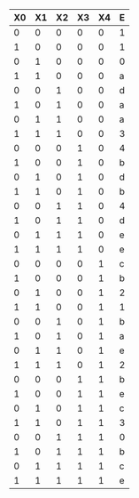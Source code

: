 | X0 | X1 | X2 | X3 | X4 | E  |
| --- | --- | --- | --- | --- | --- |
|  0 |  0 |  0 |  0 |  0 |  1 |
|  1 |  0 |  0 |  0 |  0 |  1 |
|  0 |  1 |  0 |  0 |  0 |  0 |
|  1 |  1 |  0 |  0 |  0 |  a |
|  0 |  0 |  1 |  0 |  0 |  d |
|  1 |  0 |  1 |  0 |  0 |  a |
|  0 |  1 |  1 |  0 |  0 |  a |
|  1 |  1 |  1 |  0 |  0 |  3 |
|  0 |  0 |  0 |  1 |  0 |  4 |
|  1 |  0 |  0 |  1 |  0 |  b |
|  0 |  1 |  0 |  1 |  0 |  d |
|  1 |  1 |  0 |  1 |  0 |  b |
|  0 |  0 |  1 |  1 |  0 |  4 |
|  1 |  0 |  1 |  1 |  0 |  d |
|  0 |  1 |  1 |  1 |  0 |  e |
|  1 |  1 |  1 |  1 |  0 |  e |
|  0 |  0 |  0 |  0 |  1 |  c |
|  1 |  0 |  0 |  0 |  1 |  b |
|  0 |  1 |  0 |  0 |  1 |  2 |
|  1 |  1 |  0 |  0 |  1 |  1 |
|  0 |  0 |  1 |  0 |  1 |  b |
|  1 |  0 |  1 |  0 |  1 |  a |
|  0 |  1 |  1 |  0 |  1 |  e |
|  1 |  1 |  1 |  0 |  1 |  2 |
|  0 |  0 |  0 |  1 |  1 |  b |
|  1 |  0 |  0 |  1 |  1 |  e |
|  0 |  1 |  0 |  1 |  1 |  c |
|  1 |  1 |  0 |  1 |  1 |  3 |
|  0 |  0 |  1 |  1 |  1 |  0 |
|  1 |  0 |  1 |  1 |  1 |  b |
|  0 |  1 |  1 |  1 |  1 |  c |
|  1 |  1 |  1 |  1 |  1 |  e |
